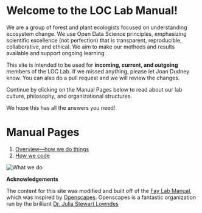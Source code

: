 # Welcome to the LOC Lab Manual!

We are a group of forest and plant ecologists focused on understanding ecosystem change. We use Open Data Science principles, emphasizing scientific excellence (not perfection) that is transparent, reproducible, collaborative, and ethical. We aim to make our methods and results available and support ongoing learning.

This site is intended to be used for **incoming, current, and outgoing** members of the LOC Lab. If we missed anything, please let Joan Dudney know. You can also do a pull request and we will review the changes. 

Continue by clicking on the Manual Pages below to read about our lab culture, philosophy, and organizational structures.

We hope this has all the answers you need!

# Manual Pages

1. [Overview—how we do things](Overview.md)
2. [How we code](Open-Data-Science.md)


![What we do](assets/GlobalChangeEcology.png)

**Acknowledgements**

The content for this site was modified and built off of the [Fay Lab Manual](https://thefaylab.github.io/lab-manual/), which was inspired by [Openscapes](https://openscapes.org/). Openscapes is a fantastic organization run by the brilliant [Dr. Julia Stewart Lowndes](https://x.com/juliesquid)
